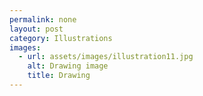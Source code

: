 ```yaml
---
permalink: none
layout: post
category: Illustrations
images:   
  - url: assets/images/illustration11.jpg
    alt: Drawing image
    title: Drawing
---
```

